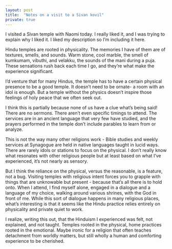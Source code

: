 ```yaml
---
layout: post
title:  "Notes on a visit to a Sivan kovil"
private: true
---
```


I visited a Sivan temple with Naomi today. I really liked it, and I was trying to explain why I liked it. I liked my description so I’m including it here.

Hindu temples are rooted in physicality. The memories I have of them are of textures, smells, and sounds. Warm stone, cool marble, the smell of kumkumam, vibuthi, and velakku, the sounds of the mani during a puja. These sensations rush back each time I go, and they’re what make the experience significant. 

I’d venture that for many Hindus, the temple has to have a certain physical presence to be a good temple. It doesn’t need to be ornate- a room with an idol is enough. But a temple without the physics doesn’t inspire those feelings of holy peace that we often seek out. 

I think this is partially because none of us have a clue what’s being said! There are no sermons. There aren’t even specific timings to attend. The services are in an ancient language that very few have studied, and the prayers performed in the temple don’t include parables to learn from or analyze. 

This is not the way many other religions work - Bible studies and weekly services at Synagogue are held in native languages taught in lucid ways. There are rarely idols or stations to focus on the physical. I don’t really know what resonates with other religious people but at least based on what I’ve experienced, it’s not nearly as sensory. 

But I think the reliance on the physical, versus the reasonable, is a feature, not a bug. Visiting temples with religious intent forces you to grapple with things that are unknowable but present - because that’s all there is to hold onto. When I attend, I find myself alone, engaged in a dialogue and a language of my choice, walking around various shrines, with the God in front of me. While this sort of dialogue happens in many religious places, what’s interesting is that it seems like the Hindu practice relies entirely on physicality and private quiet to work.

I realize, writing this out, that the Hinduism I experienced was felt, not explained, and not taught. Temples rooted in the physical, home practices rooted in the emotional. Maybe ironic for a religion that often teaches detachment from worldly matters, but still wholly a human and comforting experience to be cherished.
